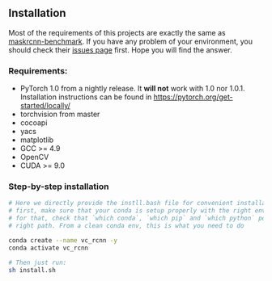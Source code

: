 ## Installation

Most of the requirements of this projects are exactly the same as [maskrcnn-benchmark](https://github.com/facebookresearch/maskrcnn-benchmark). If you have any problem of your environment, you should check their [issues page](https://github.com/facebookresearch/maskrcnn-benchmark/issues) first. Hope you will find the answer.

### Requirements:

- PyTorch 1.0 from a nightly release. It **will not** work with 1.0 nor 1.0.1. Installation instructions can be found in https://pytorch.org/get-started/locally/
- torchvision from master
- cocoapi
- yacs
- matplotlib
- GCC >= 4.9
- OpenCV
- CUDA >= 9.0


### Step-by-step installation

```bash
# Here we directly provide the instll.bash file for convenient installation. 
# first, make sure that your conda is setup properly with the right environment
# for that, check that `which conda`, `which pip` and `which python` points to the
# right path. From a clean conda env, this is what you need to do

conda create --name vc_rcnn -y
conda activate vc_rcnn

# Then just run:
sh install.sh
```
